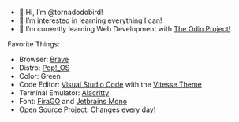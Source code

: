 - 👋 Hi, I’m @tornadodobird!
- 👀 I’m interested in learning everything I can!
- 🌱 I’m currently learning Web Development with [The Odin Project!](https://theodinproject.com)

Favorite Things:

- Browser: [Brave](https:brave.com/)
- Distro: [Pop!_OS](https://pop.system76.com/)
- Color: Green
- Code Editor: [Visual Studio Code](https://code.visualstudio.com/) with the [Vitesse Theme](https://github.com/antfu/vscode-theme-vitesse)
- Terminal Emulator: [Alacritty](https://github.com/alacritty/alacritty/)
- Font: [FiraGO](https://bboxtype.com/specimine/FiraGO) and [Jetbrains Mono](https://www.jetbrains.com/lp/mono/)
- Open Source Project: Changes every day!

